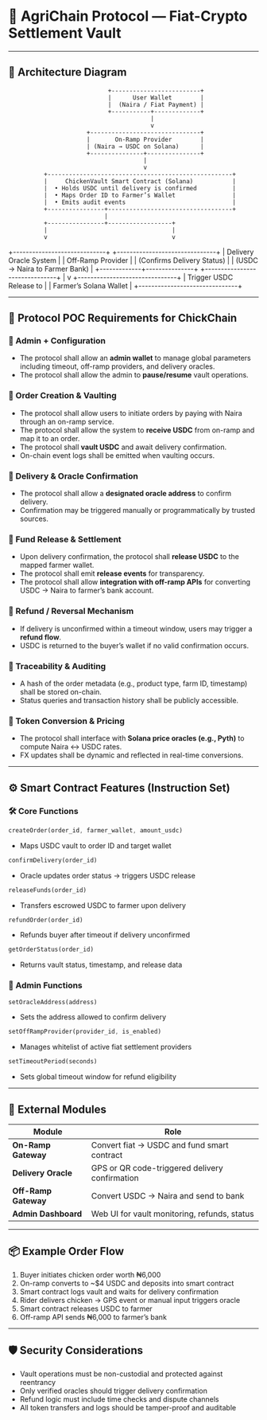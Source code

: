 # 🐔 AgriChain Protocol — Fiat-Crypto Settlement Vault

---

## 🧱 Architecture Diagram

                                +-------------------------+
                                |      User Wallet        |
                                |  (Naira / Fiat Payment) |
                                +-----------+-------------+
                                            |
                                            v
                          +-------------------------------+
                          |       On-Ramp Provider        |
                          | (Naira → USDC on Solana)      |
                          +---------------+---------------+
                                          |
                                          v
              +----------------------------------------------------+
              |     ChickenVault Smart Contract (Solana)           |
              |  • Holds USDC until delivery is confirmed          |
              |  • Maps Order ID to Farmer’s Wallet                |
              |  • Emits audit events                              |
              +----------------+-----------------------------------+
                               |
              +----------------+------------------+
              |                                   |
              v                                   v

+-----------------------------+ +-------------------------------+
| Delivery Oracle System | | Off-Ramp Provider |
| (Confirms Delivery Status) | | (USDC → Naira to Farmer Bank) |
+-------------+---------------+ +-------------------------------+
|
v
+-------------------------------+
| Trigger USDC Release to |
| Farmer’s Solana Wallet |
+-------------------------------+

---

## 📜 Protocol POC Requirements for ChickChain

### 🔐 Admin + Configuration

- The protocol shall allow an **admin wallet** to manage global parameters including timeout, off-ramp providers, and delivery oracles.
- The protocol shall allow the admin to **pause/resume** vault operations.

### 🛒 Order Creation & Vaulting

- The protocol shall allow users to initiate orders by paying with Naira through an on-ramp service.
- The protocol shall allow the system to **receive USDC** from on-ramp and map it to an order.
- The protocol shall **vault USDC** and await delivery confirmation.
- On-chain event logs shall be emitted when vaulting occurs.

### 🚚 Delivery & Oracle Confirmation

- The protocol shall allow a **designated oracle address** to confirm delivery.
- Confirmation may be triggered manually or programmatically by trusted sources.

### 💸 Fund Release & Settlement

- Upon delivery confirmation, the protocol shall **release USDC** to the mapped farmer wallet.
- The protocol shall emit **release events** for transparency.
- The protocol shall allow **integration with off-ramp APIs** for converting USDC → Naira to farmer’s bank account.

### 🔄 Refund / Reversal Mechanism

- If delivery is unconfirmed within a timeout window, users may trigger a **refund flow**.
- USDC is returned to the buyer’s wallet if no valid confirmation occurs.

### 📑 Traceability & Auditing

- A hash of the order metadata (e.g., product type, farm ID, timestamp) shall be stored on-chain.
- Status queries and transaction history shall be publicly accessible.

### 💱 Token Conversion & Pricing

- The protocol shall interface with **Solana price oracles (e.g., Pyth)** to compute Naira ↔ USDC rates.
- FX updates shall be dynamic and reflected in real-time conversions.

---

## ⚙️ Smart Contract Features (Instruction Set)

### 🛠️ Core Functions

```rust
createOrder(order_id, farmer_wallet, amount_usdc)
```

- Maps USDC vault to order ID and target wallet

```rust
confirmDelivery(order_id)
```

- Oracle updates order status → triggers USDC release

```rust
releaseFunds(order_id)
```

- Transfers escrowed USDC to farmer upon delivery

```rust
refundOrder(order_id)
```

- Refunds buyer after timeout if delivery unconfirmed

```rust
getOrderStatus(order_id)
```

- Returns vault status, timestamp, and release data

### 🔧 Admin Functions

```rust
setOracleAddress(address)
```

- Sets the address allowed to confirm delivery

```rust
setOffRampProvider(provider_id, is_enabled)
```

- Manages whitelist of active fiat settlement providers

```rust
setTimeoutPeriod(seconds)
```

- Sets global timeout window for refund eligibility

---

## 🔌 External Modules

| Module               | Role                                           |
| -------------------- | ---------------------------------------------- |
| **On-Ramp Gateway**  | Convert fiat → USDC and fund smart contract    |
| **Delivery Oracle**  | GPS or QR code-triggered delivery confirmation |
| **Off-Ramp Gateway** | Convert USDC → Naira and send to bank          |
| **Admin Dashboard**  | Web UI for vault monitoring, refunds, status   |

---

## 📦 Example Order Flow

1. Buyer initiates chicken order worth ₦6,000
2. On-ramp converts to \~\$4 USDC and deposits into smart contract
3. Smart contract logs vault and waits for delivery confirmation
4. Rider delivers chicken → GPS event or manual input triggers oracle
5. Smart contract releases USDC to farmer
6. Off-ramp API sends ₦6,000 to farmer’s bank

---

## 🛡️ Security Considerations

- Vault operations must be non-custodial and protected against reentrancy
- Only verified oracles should trigger delivery confirmation
- Refund logic must include time checks and dispute channels
- All token transfers and logs should be tamper-proof and auditable
